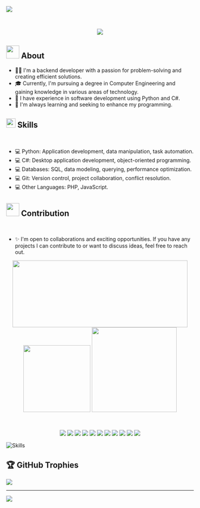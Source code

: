 <img src="https://media.licdn.com/dms/image/D4D16AQE0Eu5686uhIw/profile-displaybackgroundimage-shrink_350_1400/0/1709776693154?e=1725494400&v=beta&t=1BX72ZKs-2sb4HotLnZ6IDLhHErEJGaurqce-T28390">

&nbsp; <!-- Add space -->
<p align="center">
  <a href="https://github.com/DenverCoder1/readme-typing-svg"><img src="https://readme-typing-svg.herokuapp.com?font=Impact&color=cyan&size=42&center=true&vCenter=true&width=600&height=100&lines=Seja+bem+-+vindo(a);Developer+Back+-+End;Engenheira+de+Dados;"></a>
</p>

## <img src="https://media2.giphy.com/media/v1.Y2lkPTc5MGI3NjExOTQwaDBleDE0bWFlZGlqMHFia2h0OGt3M2drMTRtZzN2cDc5cTVpbCZlcD12MV9pbnRlcm5hbF9naWZfYnlfaWQmY3Q9Zw/Z3VgQu8hkVeB1bakS9/giphy.webp" width="35"><b> About </b>

- 👩‍💻 I'm a backend developer with a passion for problem-solving and creating efficient solutions.
- 🎓 Currently, I'm pursuing a degree in Computer Engineering and gaining knowledge in various areas of technology.
- 💼 I have experience in software development using Python and C#.
- 🌱 I'm always learning and seeking to enhance my programming.

## <img src="https://media2.giphy.com/media/QssGEmpkyEOhBCb7e1/giphy.gif?cid=ecf05e47a0n3gi1bfqntqmob8g9aid1oyj2wr3ds3mg700bl&rid=giphy.gif" width ="25"><b> Skills</b>
<br>

- 💻 Python: Application development, data manipulation, task automation.
- 💻 C#: Desktop application development, object-oriented programming.
- 💻 Databases: SQL, data modeling, querying, performance optimization.
- 💻 Git: Version control, project collaboration, conflict resolution.
- 💻 Other Languages: PHP, JavaScript.


## <img src="https://media.giphy.com/media/iY8CRBdQXODJSCERIr/giphy.gif" width="35"><b> Contribution </b>
<br>

- ✨ I'm open to collaborations and exciting opportunities. If you have any projects I can contribute to or want to discuss ideas, feel free to reach out.

  
 
 <div align="center">
 
  <img height="180em" width="470em" src ="https://github-readme-streak-stats.herokuapp.com/?user=julianadev&theme=highcontrast" />
     
  
  <img height= "180em" src="https://github-readme-stats.vercel.app/api/top-langs/?username=julianadev&hide=html&layout=compact&langs_count=5&theme=highcontrast" />
   
 <img height="228em" src="https://github-profile-summary-cards.vercel.app/api/cards/profile-details?username=julianadev&theme=2077" />
   
   
  </div>

&nbsp; <!-- Add space -->

<div align="center">
  <p align="center">
     <img src="https://img.shields.io/badge/PowerBI-323330?style=for-the-badge&logo=PowerBI&logoColor=F7DF1E" />
     <img src="https://img.shields.io/badge/SQL-323330?style=for-the-badge&logo=sql&logoColor=white" />
      <img src="https://img.shields.io/badge/PostgreSQL-323330?style=for-the-badge&logo=PostgreSQL&logoColor=F7DF1E" />
      <img src="https://img.shields.io/badge/Pandas-323330?style=for-the-badge&logo=Pandas&logoColor=F7DF1E" />
      <img src="https://img.shields.io/badge/Numpy-323330?style=for-the-badge&logo=Numpy&logoColor=F7DF1E" />
      <img src="https://img.shields.io/badge/Matplotlib-323330?style=for-the-badge&logo=Matplotlib&logoColor=F7DF1E" />
       <img src="https://img.shields.io/badge/GoogleCloud-323330?style=for-the-badge&logo=GoogleCloud&logoColor=F7DF1E" />
        <img src="https://img.shields.io/badge/airflow-323330?style=for-the-badge&logo=airflow&logoColor=F7DF1E" />
         <img src="https://img.shields.io/badge/RPA-323330?style=for-the-badge&logo=RPA&logoColor=F7DF1E" />
         <img src="https://img.shields.io/badge/OpenAI-512BD4?style=for-the-badge&logo=OpenAI&logoColor=white" />
          <img src="https://img.shields.io/badge/Jupyter-512BD4?style=for-the-badge&logo=Jupyter&logoColor=white" />  
  </p>
</div>
<img align="center" alt="Skills" src="https://skillicons.dev/icons?i=js,php,python,selenium,flask,django,git,github,vscode,pycharm,postman,mysql,vercel,html,css,bootstrap,windows,linux&perline=20">


##
 

## 🏆 GitHub Trophies
![](https://github-profile-trophy.vercel.app/?username=Julianadev&theme=radical&no-frame=false&no-bg=true&margin-w=45&column=-1)


---
[![](https://visitcount.itsvg.in/api?id=Julianadev&icon=0&color=10)](https://visitcount.itsvg.in)

